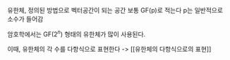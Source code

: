 유한체,
정의된 방법으로 벡터공간이 되는 공간
보통 GF(p)로 적는다
p는 일반적으로 소수가 들어감


암호학에서는  GF($2^n$) 형태의 유한체가 많이 사용된다.

이때, 유한체의 각 수를 다항식으로 표현한다
-> [[유한체의 다항식으로의 표현]]